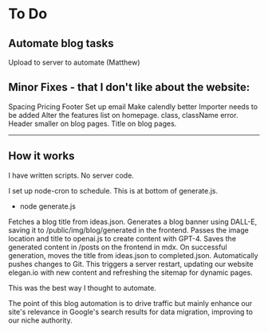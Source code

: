 # To Do 

## Automate blog tasks

Upload to server to automate (Matthew)


## Minor Fixes - that I don't like about the website:


Spacing
Pricing Footer
Set up email
Make calendly better
Importer needs to be added
Alter the features list on homepage.
class, className error.
Header smaller on blog pages.
Title on blog pages.



----------

## How it works

I have written scripts. No server code. 

I set up node-cron to schedule. This is at bottom of generate.js.

- node generate.js

Fetches a blog title from ideas.json.
Generates a blog banner using DALL-E, saving it to /public/img/blog/generated in the frontend.
Passes the image location and title to openai.js to create content with GPT-4.
Saves the generated content in /posts on the frontend in mdx.
On successful generation, moves the title from ideas.json to completed.json.
Automatically pushes changes to Git. This triggers a server restart, updating our website elegan.io with new content and refreshing the sitemap for dynamic pages.


This was the best way I thought to automate.


The point of this blog automation is to drive traffic but mainly enhance our site's relevance in Google's search results for data migration, improving to our niche authority.





